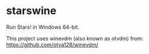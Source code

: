 # starswine
Run Stars! in Windows 64-bit.

This project uses winevdm (also known as otvdm) from: https://github.com/otya128/winevdm/
